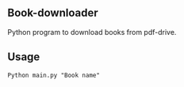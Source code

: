 ## Book-downloader
Python program to download books from pdf-drive.

## Usage
```
Python main.py "Book name"
```
